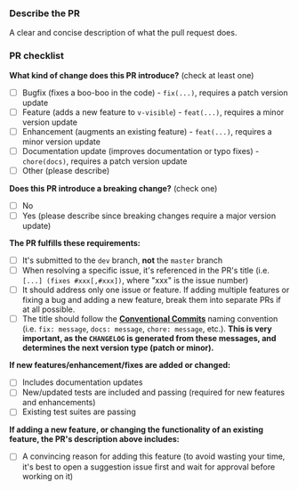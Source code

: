 ### Describe the PR

A clear and concise description of what the pull request does.

### PR checklist

<!-- (Update "[ ]" to "[x]" to check a box) -->

**What kind of change does this PR introduce?** (check at least one)

- [ ] Bugfix (fixes a boo-boo in the code) - `fix(...)`, requires a patch version update
- [ ] Feature (adds a new feature to `v-visible`) - `feat(...)`, requires a minor version update
- [ ] Enhancement (augments an existing feature) - `feat(...)`, requires a minor version update
- [ ] Documentation update (improves documentation or typo fixes) - `chore(docs)`, requires a patch version update
- [ ] Other (please describe)

**Does this PR introduce a breaking change?** (check one)

- [ ] No
- [ ] Yes (please describe since breaking changes require a major version update)

**The PR fulfills these requirements:**

- [ ] It's submitted to the `dev` branch, **not** the `master` branch
- [ ] When resolving a specific issue, it's referenced in the PR's title (i.e. `[...] (fixes #xxx[,#xxx])`, where "xxx" is the issue number)
- [ ] It should address only one issue or feature. If adding multiple features or fixing a bug and adding a new feature, break them into separate PRs if at all possible.
- [ ] The title should follow the [**Conventional Commits**](https://www.conventionalcommits.org/) naming convention (i.e. `fix: message`, `docs: message`, `chore: message`, etc.). **This is very important, as the `CHANGELOG` is generated from these messages, and determines the next version type (patch or minor).**

**If new features/enhancement/fixes are added or changed:**

- [ ] Includes documentation updates
- [ ] New/updated tests are included and passing (required for new features and enhancements)
- [ ] Existing test suites are passing

**If adding a new feature, or changing the functionality of an existing feature, the PR's
description above includes:**

- [ ] A convincing reason for adding this feature (to avoid wasting your time, it's best to open a suggestion issue first and wait for approval before working on it)
